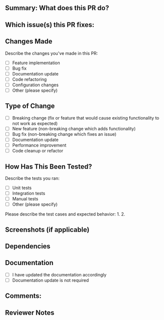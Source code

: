 ## Summary:  What does this PR do?

<!--
 Explain the changes made.
-->

## Which issue(s) this PR fixes:

<!--
Usage: `Fixes #<issue number>`, or `Fixes (paste link of issue)`.
-->



## Changes Made
Describe the changes you've made in this PR:
- [ ] Feature implementation
- [ ] Bug fix
- [ ] Documentation update
- [ ] Code refactoring
- [ ] Configuration changes
- [ ] Other (please specify)

## Type of Change
- [ ] Breaking change (fix or feature that would cause existing functionality to not work as expected)
- [ ] New feature (non-breaking change which adds functionality)
- [ ] Bug fix (non-breaking change which fixes an issue)
- [ ] Documentation update
- [ ] Performance improvement
- [ ] Code cleanup or refactor

## How Has This Been Tested?
Describe the tests you ran:
- [ ] Unit tests
- [ ] Integration tests
- [ ] Manual tests
- [ ] Other (please specify)

Please describe the test cases and expected behavior:
1. 
2. 

## Screenshots (if applicable)

<!--Add screenshots to help explain your changes
-->

## Dependencies

<!--- Does this PR introduce new dependencies?
- Are there changes to existing dependencies?
-->

## Documentation
- [ ] I have updated the documentation accordingly
- [ ] Documentation update is not required

## Comments:

 <!--Mention any comments and additional notes arising from this PR
 -->

## Reviewer Notes

<!--Any specific areas you'd like reviewers to focus on?
-->

